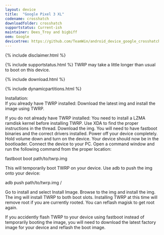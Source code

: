 ```yaml
---
layout: device
title:  "Google Pixel 3 XL"
codename: crosshatch
downloadfolder: crosshatch
supportstatus: Current-ish
maintainer: Dees_Troy and bigbiff
oem: Google
devicetree: https://github.com/TeamWin/android_device_google_crosshatch
---
```


{% include disclaimer.html %}

{% include supportstatus.html %}
TWRP may take a little longer than usual to boot on this device.

{% include download.html %}

{% include dynamicpartitions.html %}

<div class='page-heading'>Installation:</div>
If you already have TWRP installed:
Download the latest img and install the image using TWRP.

If you do not already have TWRP installed:
You need to install a LZMA ramdisk kernel before installing TWRP. Use XDA to find the proper instructions in the thread.
Download the img. You will need to have fastboot binaries and the correct drivers installed. Power off your device completely. Hold volume down and turn on the device. Your device should now be in the bootloader. Connect the device to your PC. Open a command window and run the following command from the proper location:

fastboot boot path/to/twrp.img

This will temporarily boot TWRP on your device. Use adb to push the img onto your device:

adb push path/to/twrp.img /

Go to install and select Install Image. Browse to the img and install the img. The img will install TWRP to both boot slots. Installing TWRP at this time will remove root if you are currently rooted. You can reflash magisk to get root again.

If you accidently flash TWRP to your device using fastboot instead of temporarily booting the image, you will need to download the latest factory image for your device and reflash the boot image.
